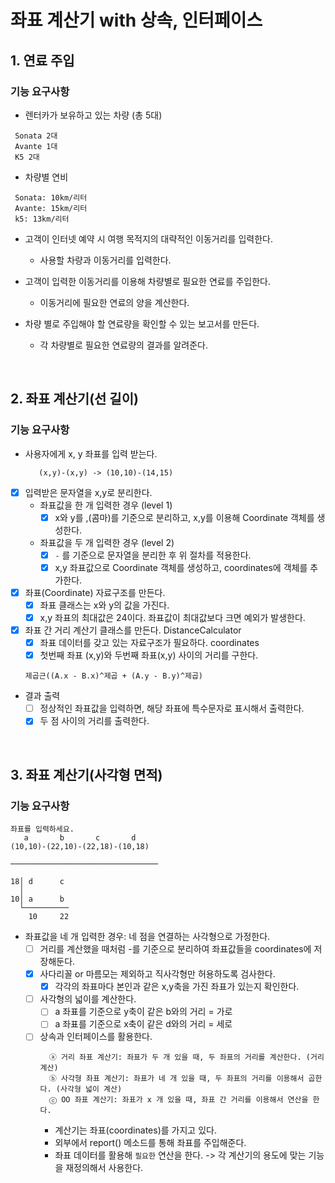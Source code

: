 # 좌표 계산기 with 상속, 인터페이스

## 1. 연료 주입
### 기능 요구사항
- 렌터카가 보유하고 있는 차량 (총 5대)
```text
 Sonata 2대
 Avante 1대
 K5 2대
```

- 차량별 연비
```text
 Sonata: 10km/리터
 Avante: 15km/리터
 k5: 13km/리터
```
    
- 고객이 인터넷 예약 시 여행 목적지의 대략적인 이동거리를 입력한다.
  - 사용할 차량과 이동거리를 입력한다.
   
- 고객이 입력한 이동거리를 이용해 차량별로 필요한 연료를 주입한다.
  - 이동거리에 필요한 연료의 양을 계산한다.
    
- 차량 별로 주입해야 할 연료량을 확인할 수 있는 보고서를 만든다.
  - 각 차량별로 필요한 연료량의 결과를 알려준다.   

<br>

## 2. 좌표 계산기(선 길이)
### 기능 요구사항
- 사용자에게 x, y 좌표를 입력 받는다.
  ```text
     (x,y)-(x,y) -> (10,10)-(14,15)
  ```
- [x] 입력받은 문자열을 x,y로 분리한다.
  - 좌표값을 한 개 입력한 경우 (level 1)
    - [x] x와 y를 ,(콤마)를 기준으로 분리하고, x,y를 이용해 Coordinate 객체를 생성한다.
    
  - 좌표값을 두 개 입력한 경우 (level 2)
    - [x] `-` 를 기준으로 문자열을 분리한 후 위 절차를 적용한다.
    - [x] x,y 좌표값으로 Coordinate 객체를 생성하고, coordinates에 객체를 추가한다. 

- [x] 좌표(Coordinate) 자료구조를 만든다.
  - [x] 좌표 클래스는 x와 y의 값을 가진다. 
  - [x] x,y 좌표의 최대값은 24이다. 좌표값이 최대값보다 크면 예외가 발생한다.

- [x] 좌표 간 거리 계산기 클래스를 만든다. DistanceCalculator
  - [x] 좌표 데이터를 갖고 있는 자료구조가 필요하다. coordinates
  - [x] 첫번째 좌표 (x,y)와 두번째 좌표(x,y) 사이의 거리를 구한다.
  ```text
  제곱근((A.x - B.x)^제곱 + (A.y - B.y)^제곱)
  ```

- 결과 출력
  - [ ] 정상적인 좌표값을 입력하면, 해당 좌표에 특수문자로 표시해서 출력한다.
  - [x] 두 점 사이의 거리를 출력한다.
  
<br>

## 3. 좌표 계산기(사각형 면적)
### 기능 요구사항
```text
좌표를 입력하세요.
   a       b       c       d
(10,10)-(22,10)-(22,18)-(10,18)

─────────────────────────────────

18│ d      c
  │
10│ a      b
  └──────────
    10     22
```
- 좌표값을 네 개 입력한 경우: 네 점을 연결하는 사각형으로 가정한다.
  - [ ] 거리를 계산했을 때처럼 -를 기준으로 분리하여 좌표값들을 coordinates에 저장해둔다.
  - [x] 사다리꼴 or 마름모는 제외하고 직사각형만 허용하도록 검사한다.
    - [x] 각각의 좌표마다 본인과 같은 x,y축을 가진 좌표가 있는지 확인한다. 
    
  - [ ] 사각형의 넓이를 계산한다.
    - [ ] a 좌표를 기준으로 y축이 같은 b와의 거리 = 가로
    - [ ] a 좌표를 기준으로 x축이 같은 d와의 거리 = 세로
  
  - [ ] 상속과 인터페이스를 활용한다.
    ```text
      ⓐ 거리 좌표 계산기: 좌표가 두 개 있을 때, 두 좌표의 거리를 계산한다. (거리 계산)
      ⓑ 사각형 좌표 계산기: 좌표가 네 개 있을 때, 두 좌표의 거리를 이용해서 곱한다. (사각형 넓이 계산)
      ⓒ OO 좌표 계산기: 좌표가 x 개 있을 때, 좌표 간 거리를 이용해서 연산을 한다.
    ```
    - 계산기는 좌표(coordinates)를 가지고 있다.
    - 외부에서 report() 메소드를 통해 좌표를 주입해준다.
    - 좌표 데이터를 활용해 `필요한` 연산을 한다. -> 각 계산기의 용도에 맞는 기능을 재정의해서 사용한다.
      



  
  
  
